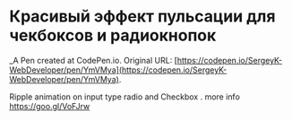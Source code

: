 # Красивый эффект пульсации для чекбоксов и радиокнопок
 _A Pen created at CodePen.io. Original URL: [https://codepen.io/SergeyK-WebDeveloper/pen/YmVMya](https://codepen.io/SergeyK-WebDeveloper/pen/YmVMya).

 Ripple animation on  input type radio and Checkbox . more info https://goo.gl/VoFJrw